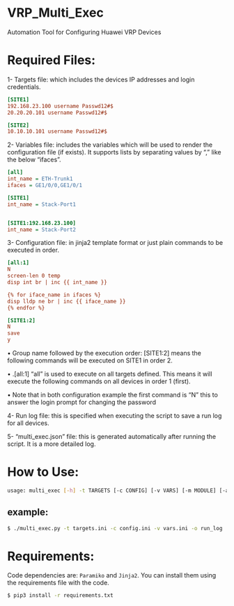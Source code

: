 # VRP_Multi_Exec
Automation Tool for Configuring Huawei VRP Devices

# Required Files:
1- Targets file: which includes the devices IP addresses and login credentials.
```ini
[SITE1]
192.168.23.100 username Passwd12#$
20.20.20.101 username Passwd12#$

[SITE2]
10.10.10.101 username Passwd12#$ 
```

2- Variables file: includes the variables which will be used to render the configuration file (if exists). It supports lists by separating values by “,” like the below “ifaces”.
```ini
[all]
int_name = ETH-Trunk1
ifaces = GE1/0/0,GE1/0/1

[SITE1]
int_name = Stack-Port1


[SITE1:192.168.23.100]
int_name = Stack-Port2
```

3- Configuration file: in jinja2 template format or just plain commands to be executed in order.
```ini
[all:1]
N
screen-len 0 temp
disp int br | inc {{ int_name }}

{% for iface_name in ifaces %}
disp lldp ne br | inc {{ iface_name }}
{% endfor %}

[SITE1:2]
N
save
y
```

  • Group name followed by the execution order: [SITE1:2] means the following commands will be executed on SITE1 in order 2.
  
  • .[all:1] “all” is used to execute on all targets defined. This means it will execute the following commands on all devices in order 1 (first).
  
  • Note that in both configuration example the first command is “N” this to answer the login prompt for changing the password

4- Run log file: this is specified when executing the script to save a run log for all devices.

5- “multi_exec.json” file: this is generated automatically after running the script. It is a more detailed log.

# How to Use:
```bash
usage: multi_exec [-h] -t TARGETS [-c CONFIG] [-v VARS] [-m MODULE] [-a ARGS] [-o OUTPUT]
```
  ## example:
  ```bash
  $ ./multi_exec.py -t targets.ini -c config.ini -v vars.ini -o run_log
  ```

# Requirements:
Code dependencies are:
```Paramiko``` and ```Jinja2```. You can install them using the requirements file with the code.
```bash
$ pip3 install -r requirements.txt
```
